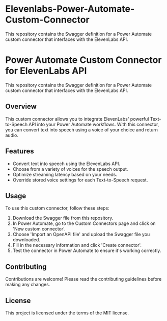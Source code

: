 # Elevenlabs-Power-Automate-Custom-Connector
This repository contains the Swagger definition for a Power Automate custom connector that interfaces with the ElevenLabs API.

# Power Automate Custom Connector for ElevenLabs API

This repository contains the Swagger definition for a Power Automate custom connector that interfaces with the ElevenLabs API.

## Overview

This custom connector allows you to integrate ElevenLabs' powerful Text-to-Speech API into your Power Automate workflows. With this connector, you can convert text into speech using a voice of your choice and return audio.

## Features

- Convert text into speech using the ElevenLabs API.
- Choose from a variety of voices for the speech output.
- Optimize streaming latency based on your needs.
- Override stored voice settings for each Text-to-Speech request.

## Usage

To use this custom connector, follow these steps:

1. Download the Swagger file from this repository.
2. In Power Automate, go to the Custom Connectors page and click on 'New custom connector'.
3. Choose 'Import an OpenAPI file' and upload the Swagger file you downloaded.
4. Fill in the necessary information and click 'Create connector'.
5. Test the connector in Power Automate to ensure it's working correctly.

## Contributing

Contributions are welcome! Please read the contributing guidelines before making any changes.

## License

This project is licensed under the terms of the MIT license.
